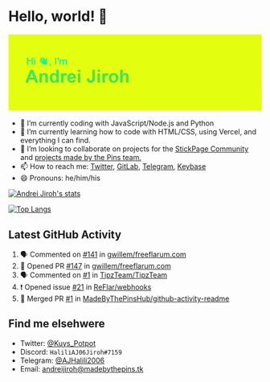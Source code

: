# Hello, world! 👋

![](https://raw.githubusercontent.com/AndreiJirohHaliliDev2006/AndreiJirohHaliliDev2006/master/header.png)

- 🔭 I’m currently coding with JavaScript/Node.js and Python
- 🌱 I’m currently learning how to code with HTML/CSS, using Vercel, and everything I can find.
- 👯 I’m looking to collaborate on projects for the [StickPage Community](https://github.com/StickPage-Community) and [projects made by the Pins team.](https://github.com/MadeByThePinsHub)
- 📫 How to reach me: [Twitter](https://twitter.com/Kuys_Potpot), [GitLab](https://www.gitlab.com/AndreiJirohHaliliDev2006), [Telegram](https://t.me/AJHalili2006), [Keybase](https://keybase.io/ajhalilidev06)
- 😄 Pronouns: he/him/his

[![Andrei Jiroh's stats](https://gh-readme-stats-thepinsteam.vercel.app/api?username=AndreiJirohHaliliDev2006&count_private=true&include_all_commits=true)](https://github.com/anuraghazra/github-readme-stats)

[![Top Langs](https://gh-readme-stats-thepinsteam.vercel.app/api/top-langs/?username=AndreiJirohHaliliDev2006&layout=compact)](https://github.com/anuraghazra/github-readme-stats)

## Latest GitHub Activity

<!--START_SECTION:activity-->
1. 🗣 Commented on [#141](https://github.com//gwillem/freeflarum.com/issues/141) in [gwillem/freeflarum.com](https://github.com//gwillem/freeflarum.com)
2. 💪 Opened PR [#147](https://github.com//gwillem/freeflarum.com/pull/147) in [gwillem/freeflarum.com](https://github.com//gwillem/freeflarum.com)
3. 🗣 Commented on [#1](https://github.com//TipzTeam/TipzTeam/issues/1) in [TipzTeam/TipzTeam](https://github.com//TipzTeam/TipzTeam)
4. ❗️ Opened issue [#21](https://github.com//ReFlar/webhooks/issues/21) in [ReFlar/webhooks](https://github.com//ReFlar/webhooks)
5. 🎉 Merged PR [#1](https://github.com//MadeByThePinsHub/github-activity-readme/pull/1) in [MadeByThePinsHub/github-activity-readme](https://github.com//MadeByThePinsHub/github-activity-readme)
<!--END_SECTION:activity-->

## Find me elsehwere

* Twitter: [@Kuys_Potpot](https://twitter.com)
* Discord: `HaliliAJ06Jiroh#7159`
* Telegram: [@AJHalili2006](https://telegram.dog/AJHalili2006)
* Email: <andreijiroh@madebythepins.tk>
